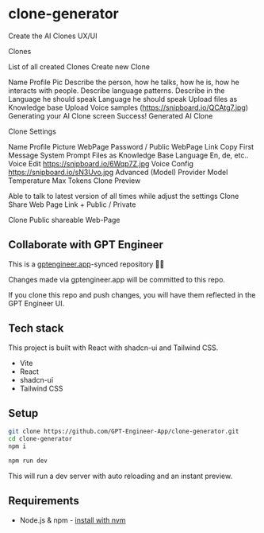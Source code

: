 # clone-generator

Create the AI Clones UX/UI

Clones

List of all created Clones
Create new Clone

Name
Profile Pic
Describe the person, how he talks, how he is, how he interacts with people. Describe language patterns. Describe in the Language he should speak
Language he should speak
Upload files as Knowledge base
Upload Voice samples (https://snipboard.io/QCAtg7.jpg)
Generating your AI Clone screen Success! Generated AI Clone

Clone Settings

Name
Profile Picture
WebPage Password / Public
WebPage Link Copy
First Message
System Prompt
Files as Knowledge Base
Language
En, de, etc..
Voice Edit
https://snipboard.io/6Wqp7Z.jpg
Voice Config
https://snipboard.io/sN3Uvo.jpg
Advanced (Model)
Provider
Model
Temperature
Max Tokens
Clone Preview

Able to talk to latest version of all times while adjust the settings
Clone Share Web Page Link + Public / Private

Clone Public shareable Web-Page



## Collaborate with GPT Engineer

This is a [gptengineer.app](https://gptengineer.app)-synced repository 🌟🤖

Changes made via gptengineer.app will be committed to this repo.

If you clone this repo and push changes, you will have them reflected in the GPT Engineer UI.

## Tech stack

This project is built with React with shadcn-ui and Tailwind CSS.

- Vite
- React
- shadcn-ui
- Tailwind CSS

## Setup

```sh
git clone https://github.com/GPT-Engineer-App/clone-generator.git
cd clone-generator
npm i
```

```sh
npm run dev
```

This will run a dev server with auto reloading and an instant preview.

## Requirements

- Node.js & npm - [install with nvm](https://github.com/nvm-sh/nvm#installing-and-updating)
